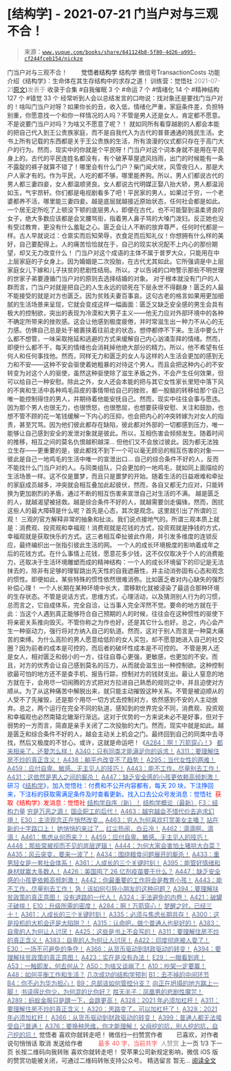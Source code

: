 # [结构学] - 2021-07-21 门当户对与三观不合！

> 来源：[`www.yuque.com/books/share/641124b8-5f80-4d26-a995-cf244fceb154/nickze`](https://www.yuque.com/books/share/641124b8-5f80-4d26-a995-cf244fceb154/nickze)

<ne-p id="520f42f3293818f927861ebbd5b15da4_p_0" data-lake-id="520f42f3293818f927861ebbd5b15da4_p_0"><ne-text id="u9dd20c70" style="color: rgb(51, 51, 51);">门当户对与三观不合！</ne-text></ne-p> <ne-p id="fb59c8428facd4c20c9348ad057e5f97" data-lake-id="fb59c8428facd4c20c9348ad057e5f97"><ne-text id="u670b4267" ne-fontsize="12" style="color: rgb(255, 255, 255);">原创</ne-text><ne-text id="u8809a623" ne-fontsize="14">觉悟者</ne-text><ne-text id="u1bb0f521" ne-fontsize="14">结构学</ne-text></ne-p> <ne-p id="6d8ce65ee7642736489ed27924cc6896" data-lake-id="6d8ce65ee7642736489ed27924cc6896"><ne-text id="u5398c43f" ne-fontsize="14" ne-bold="true" style="color: rgb(51, 51, 51);">结构学</ne-text></ne-p> <ne-p id="8c3ce106a1da4e915083e1af8c24da6e" data-lake-id="8c3ce106a1da4e915083e1af8c24da6e"><ne-text id="u39ed341b" ne-fontsize="14" style="color: rgb(51, 51, 51);">微信号</ne-text><ne-text id="u5d284219" ne-fontsize="14" style="color: rgb(51, 51, 51);">TransactionCosts</ne-text></ne-p> <ne-p id="9d6c16078a7e30b11ca62b82ce2edff1" data-lake-id="9d6c16078a7e30b11ca62b82ce2edff1"><ne-text id="ufa31ac44" ne-fontsize="14" style="color: rgb(51, 51, 51);">功能介绍</ne-text><ne-text id="u22159e05" ne-fontsize="14" style="color: rgb(51, 51, 51);">《结构学》：生命体在其生存结构中的求存之道！ 训练营：觉悟社</ne-text></ne-p> <ne-p id="f91029494115eb28f362c863329a6874" data-lake-id="f91029494115eb28f362c863329a6874"><ne-text id="u62a3d3e1" style="color: rgb(140, 140, 140);">2021-07-21</ne-text>[<ne-text id="u801b9aac" ne-fontsize="14">原文</ne-text>](https://mp.weixin.qq.com/s?__biz=MzIzMDYwOTM0Mg==&mid=2247486010&idx=1&sn=95676f105826ac6d84515a53b8cc983b&chksm=e8b192ebdfc61bfda383953ad1882f45d9e7a6b5515936178fe3348bf35cb9bfd162ad56fe30#rd))<ne-text id="u3b0ac801" ne-fontsize="14" style="color: rgb(140, 140, 140);">发表于</ne-text></ne-p> <ne-p id="7264729d4577b600a4dc1eae643a4eb9" data-lake-id="7264729d4577b600a4dc1eae643a4eb9"><ne-text id="u59bb6ead" style="color: rgb(51, 51, 51);">收录于合集</ne-text></ne-p> <ne-p id="46d194895631329f29ab1e3976383234" data-lake-id="46d194895631329f29ab1e3976383234"><ne-text id="ua3818fe2" style="color: rgb(51, 51, 51);">#自我催眠 3 个</ne-text></ne-p> <ne-p id="4d45c9195c15c6e442e5eaef39df438c" data-lake-id="4d45c9195c15c6e442e5eaef39df438c"><ne-text id="ue188a692" style="color: rgb(51, 51, 51);">#命运 7 个</ne-text></ne-p> <ne-p id="9ac5a6f8f19e885101642c43743738ad" data-lake-id="9ac5a6f8f19e885101642c43743738ad"><ne-text id="ub997067e" style="color: rgb(51, 51, 51);">#情绪化 14 个</ne-text></ne-p> <ne-p id="3d5abe60655b2c65d8d8dcb1dd2d6028" data-lake-id="3d5abe60655b2c65d8d8dcb1dd2d6028"><ne-text id="ua5399c4a" style="color: rgb(51, 51, 51);">#精神结构 127 个</ne-text></ne-p> <ne-p id="aef565061f024bff8ffa19af76616dfb" data-lake-id="aef565061f024bff8ffa19af76616dfb"><ne-text id="ue10fb72e" style="color: rgb(51, 51, 51);">#错觉 33 个</ne-text></ne-p> <ne-p id="3283b24d47f28c26d9b421418a34609e" data-lake-id="3283b24d47f28c26d9b421418a34609e"><ne-text id="uc76015a9" style="color: rgb(51, 51, 51);">经常听到人会以总结发言的口吻说：找对象还是要找门当户对的！啥叫门当户对呀？如果你长的丑，收入低，情绪化严重，家庭条件差，负担特别重，你愿意找一个和你一样情况的人吗？不管是男人还是女人，肯定都不愿意。不是说要门当户对吗？为啥又不愿意了呢？！</ne-text></ne-p> <ne-p id="14a981fdacff021beb36772608067f52" data-lake-id="14a981fdacff021beb36772608067f52"><ne-text id="u11aa64dd" style="color: rgb(51, 51, 51);">就如同所有看穿越剧的人都会本能的把自己代入到王公贵族家庭，而不是自我代入为古代的普普通通的贱民生活。史书上所有记载的东西都是关于王公贵族的生活，所有浪漫的仪式都只存在于高门大户的行为。然而，现实中的你就是个平民呀！门当户对这个词本身就不是用在平民身上的。古代的平民连姓名都没有，有个破茅草屋遮风挡雨，出门的时候能有一条不露腚的裤子就算不错了！哪里会有什么门户？柴门闻犬吠，风雪夜归人，那是大户人家才有的。作为平民，人吃的都不够，哪里能养狗。所以，男人们都说古代的男人都三妻四妾，女人都温顺贤良。女人都说古代明媒正娶八抬大轿，男人都温润如玉，气宇昂轩。你们都是电视剧看多了吧！平民家的男人，如果过于穷，一个老婆都养不活，哪里能三妻四妾。越是底层就越接近原始状态，任何社会都是如此。一个居无定所吃了上顿没下顿的底层男人，即便在古代，也不可能娶到温柔贤良的女子，绝大多数应该都是会叉腰骂街，指着男人鼻子骂的大嗓门泼妇。反正她也没有受过教育，更没有什么羞耻之心。匮乏会让人不断的放弃尊严，任何时代都是一样。古人早就说过：仓禀实而后知荣辱，衣食足而后知礼仪！你想拥有什么样的美好，自己要配得上。人的痛苦恰恰就在于，自己的现实状况配不上内心的那份期望，却又无力改变什么！</ne-text></ne-p> <ne-p id="1303f7c3f9d316a7021a65655c1d64cc" data-lake-id="1303f7c3f9d316a7021a65655c1d64cc"><ne-text id="ub72f0f81" style="color: rgb(51, 51, 51);">门当户对这个成语的主体不属于普罗大众，只能用在中上层家庭的子女身上。因为婚姻是二次投胎，在古代尤其如此。它所强调是中上层家庭女儿下嫁和儿子扶贫的悲剧性结局。所以，才以告诫的口吻警示那些不明世理的世家子弟要遵循门当户对的原则去选择结婚的对象。</ne-text></ne-p> <ne-p id="5942fbecedbb5dfaea9d8d4168ce5930" data-lake-id="5942fbecedbb5dfaea9d8d4168ce5930"><ne-text id="u62635cf7" ne-bold="true" style="color: rgb(51, 51, 51);">对于根本就没有门户的人群而言，门当户对就是把自己的人生永远的锁死在下层永世不得翻身！匮乏的人最不能接受的就是对方也匮乏。</ne-text><ne-text id="u5361ba1a" style="color: rgb(51, 51, 51);">因为贫贱夫妻百事哀。这句古老的格言如果用更加细腻的生活场景来呈现，它就会变成这样一幅画面：匮乏又缺乏安全感的男生会具有极大的控制欲，突出的表现为冷漠和大男子主义——他无力应对外部环境中的各种不确定所带来的挫败感。这会让他感到极度疲倦，并时常滋生出一种力不从心的无力感。仿佛自己总是处于被裹挟着往前走的状态，想停都停不下来。生活中要么什么都不想管，一味采取拖延和逃避的方式来缓解自己内心汹涌澎拜的情绪。然而，即便什么都不干，每天的情绪也会消耗掉他绝大部分的精力。所以，他不希望有任何人和任何事找他。然而，同样无力和匮乏的女人与这样的人生活会更加的感到无力和不安——这种不安会驱使着她粗暴的对待这个男人。而且会把这种内心的不安转变为对这个人的驱使，虽然这种驱使除了滋生矛盾之外，不会产生任何效果，但可以给自己一种安慰。除此之外，女人还会本能的把与其它女性家长里短中落下风的不爽和生活中各种鸡毛蒜皮的事情带给自己的挫败，都一股脑的转移给那个自己唯一能控制得住的男人，并期待着他能安抚自己。然而，现实中往往会事与愿违。因为那个男人也很无力，也很愤怒，也很憋屈，也想要获得安慰、关注和鼓励，也想不管不顾的花一笔钱缓解一下内心的压抑，也会把内心的冲突转嫁为对女人的指责，甚至咒骂。因为他们彼此都存在缺陷，彼此都对外部的一切都感到压力，唯一能够让自己感到安全的发泄对象就是彼此。所以，互相伤害会频频发生。随着时间的推移，相互之间的莫名仇恨越积越深… 但他们又不会放过彼此。因为都无法独立生存——更重要的是，彼此都找不到下一个可以毫无顾忌的相互伤害的对象——彼此是自己一地鸡毛的生活中唯一的宣泄出口…</ne-text></ne-p> <ne-p id="1caf5861f0f41dd88c2716be090820e4" data-lake-id="1caf5861f0f41dd88c2716be090820e4"><ne-text id="u50bd2c64" style="color: rgb(51, 51, 51);">自己的综合条件不好的人，反而不能找什么门当户对的人。与同类组队，只会更加的一地鸡毛，就如同上面描绘的生活场景一样。这不仅是噩梦，而且只是噩梦的开始。随着生活的日益艰难和牵扯的家庭成员越多，冲突就会相互叠加此起彼伏，然而，各自又都无力应对，只能转换为更加剧烈的矛盾，通过不断的相互伤害来宣泄自己对生活的不满。</ne-text></ne-p> <ne-p id="f66923ce91a16dbc13df580b14dc6f39" data-lake-id="f66923ce91a16dbc13df580b14dc6f39"><ne-text id="u6c91850f" style="color: rgb(51, 51, 51);">越是匮乏的人，就越渴望被拯救。越是综合条件不好的人，就越需要剑走偏锋。然而，困扰这些人的最大障碍是什么呢？首先是心态，其次是观念。这里就引出了所谓的三观！</ne-text></ne-p> <ne-p id="51d49319bd3083e85eaa0ffa10ec626d" data-lake-id="51d49319bd3083e85eaa0ffa10ec626d"><ne-text id="u1bd3d089" style="color: rgb(51, 51, 51);">三观的官方解释非常的抽象和扯淡。我们说点接地气的。所谓三观本质上就是：</ne-text><ne-text id="uc437be30" ne-bold="true" style="color: rgb(51, 51, 51);">消费观、投资观和幸福观！消费观就是花钱的方式，投资观就是挣钱的方式，幸福观就是获取快乐的方式。</ne-text><ne-text id="u3a8519eb" style="color: rgb(51, 51, 51);">这三者相互牵扯彼此作用，并引发多维度的连锁反应，最终编织出一张指引彼此生活的网。</ne-text></ne-p> <ne-p id="8b68d6aa9b6d76ce9dd22e5610fb7af8" data-lake-id="8b68d6aa9b6d76ce9dd22e5610fb7af8"><ne-text id="u5c5c2d27" style="color: rgb(51, 51, 51);">一个人的成长环境极度的影响着成年之后的花钱方式。在什么事情上花钱，愿意花多少钱，这不仅仅取决于个人的消费能力，还取决于生活环境雕塑而成的精神结构：一个人的成长环境留下的印记是无法抹去的，除非有足够的理智跳出先天性的自我遮蔽性，并主动消弥固有心态和观念的惯性。即便如此，某些特殊的惯性依然很难消弥。比如匮乏者对内心缺失的强烈补偿心理！</ne-text></ne-p> <ne-p id="050e99c7e060149dcabe15cb8a038384" data-lake-id="050e99c7e060149dcabe15cb8a038384"><ne-text id="u903fcb54" style="color: rgb(51, 51, 51);">一个人长期在某种环境中长大，潜移默化就被浸染了最适合那种环境的生存状态。不管是说话方式，思维方式，心理活动，以及猜测别人行为的习惯，总而言之，它自成体系，完全自洽，让当事人完全浑然不觉。要命的地方就在于此：当这个人遇到真正能够符合自己预期的人的时候，往往会在这种惯性的驱使下将亲密关系推向毁灭。不管你称之为作也好，还是其它什么也好。总之，内心会产生一种驱动力，强行将对方纳入自己的轨道。然而，这对于别人而言是一种莫大痛苦的束缚。为什么高阶的男人愿意给低阶的女人买包，却不愿意她进入自己的社交圈？因为前者的成本是可控的，而后者的破坏性成本是不可控的。</ne-text></ne-p> <ne-p id="c779e44253ef15992699b7b0fce9abc8" data-lake-id="c779e44253ef15992699b7b0fce9abc8"><ne-text id="u9e340b84" style="color: rgb(51, 51, 51);">不管是男人还是女人，相对匮乏和弱小的一方，往往自尊心更强，更敏感，也更加的不安。而且，对方的优秀会让自己感到莫名的压力，从而就会滋生出一种控制欲。这种控制欲最可怕的地方还不是查手机、报告行踪，控制对方的钱财支出。最让人窒息的地方就在于，会用尽一切闹腾的方式把对方拉进自己熟悉的规则之中，并且迫使对方顺从。为了从这种痛苦中解脱出来，就只能主动摧毁这种关系。不管是被迫顺从的人受不了先摧毁，还是那个用尽一切方式去控制对方，依然感到不安的人主动放弃。总之，两个运行在完全不同的轨道，感知到的世界完全不同，消费观、投资观和幸福观也必然南辕北辙渐行渐远。这对于优势的一方来说未必不是好事，但对于弱势的一方而言，简直是亲手关闭了二次投胎的大门。然而，现实中就是如此。越是匮乏和综合条件不好的人，越会主动关上机会之门。最终回到自己的同类中去寻找，然后又极度的不甘心。或许，这就是命运吧！《</ne-text>[<ne-text id="u674174d2" style="color: rgb(87, 107, 149);">A284：啊！万箭穿心！</ne-text>](http://mp.weixin.qq.com/s?__biz=MzIzMDYwOTM0Mg==&mid=2247484966&idx=1&sn=a814f2c1b14425d45f9921f7c08bcec5&chksm=e8b19ef7dfc617e131146f6675328e5088faaae0daa64da92af48b28c8cf19aedceb7a43e40b&scene=21#wechat_redirect)<ne-text id="u446d284b" style="color: rgb(51, 51, 51);">》</ne-text></ne-p> <ne-p id="ca8607be684ce6093820d13c7d0c55c5" data-lake-id="ca8607be684ce6093820d13c7d0c55c5">[<ne-text id="u965e266c" ne-bold="true" style="color: rgb(87, 107, 149);">都来相亲了，还要怎么样！</ne-text>](http://mp.weixin.qq.com/s?__biz=MzIzMDYwOTM0Mg==&mid=2247486005&idx=1&sn=8da91d1d6810c617d358729461bc922f&chksm=e8b192e4dfc61bf25e7057953549ce150f52c3018ca9ffbf910e01a223696b7dfecd2a5218cd&scene=21#wechat_redirect)</ne-p> <ne-p id="9d4610530a2140e0a9dd8ee4d39d4944" data-lake-id="9d4610530a2140e0a9dd8ee4d39d4944">[<ne-text id="u85dcdda1" style="color: rgb(87, 107, 149);">A340：只有同类才能满足你的诉求！</ne-text>](http://mp.weixin.qq.com/s?__biz=MzIzMDYwOTM0Mg==&mid=2247485171&idx=1&sn=340c944cffbf00d8aa8dfe2e0a2d78e2&chksm=e8b19e22dfc61734def9c4a0bdfedddcd1836cdc2cf695018a942730a9ca804fe4ebe5a77bec&scene=21#wechat_redirect)</ne-p> <ne-p id="a7b66ee426a8c046b9a7eb026fe4e88f" data-lake-id="a7b66ee426a8c046b9a7eb026fe4e88f">[<ne-text id="u02237693" ne-bold="true" style="color: rgb(87, 107, 149);">A311：要理解住房不炒的真正含义！</ne-text>](http://mp.weixin.qq.com/s?__biz=MzIzMDYwOTM0Mg==&mid=2247484959&idx=1&sn=090583ec50bfd9febec1de463c2672f6&chksm=e8b19ecedfc617d8629080f6745c8de013cfe875de26eef6767b2d5c10782650223ed15f807b&scene=21#wechat_redirect)</ne-p> <ne-p id="b15f6e381e4b1c74315c438e0b45406a" data-lake-id="b15f6e381e4b1c74315c438e0b45406a">[<ne-text id="ubeccbc85" ne-bold="true" style="color: rgb(87, 107, 149);">A438：躺平也改变不了趋势！</ne-text>](http://mp.weixin.qq.com/s?__biz=MzIzMDYwOTM0Mg==&mid=2247485741&idx=1&sn=4bf64e053a2548715f7fb81cf973ee72&chksm=e8b191fcdfc618ea8427f2c46f7ec4bf26efa65780bcdee6666dc8ed6125843d4c3c0b8d2bf1&scene=21#wechat_redirect)</ne-p> <ne-p id="c7a13ca8490be40e797fa34715d83850" data-lake-id="c7a13ca8490be40e797fa34715d83850">[<ne-text id="u33447229" style="color: rgb(87, 107, 149);">A295：当代女性的两难！</ne-text>](http://mp.weixin.qq.com/s?__biz=MzIzMDYwOTM0Mg==&mid=2247484854&idx=1&sn=6851afe306f7b89d23728018ea32b7f2&chksm=e8b19d67dfc61471955b15021ac11c5fff9f1607977e9df1bd2bbfabc2deb3dea5c98e369c55&scene=21#wechat_redirect)</ne-p> <ne-p id="5486970dd74c2e4b728587deb7bcb1f6" data-lake-id="5486970dd74c2e4b728587deb7bcb1f6">[<ne-text id="u1de472bc" style="color: rgb(87, 107, 149);">A459：应付自卑、敏感、无主见人的技巧！</ne-text>](http://mp.weixin.qq.com/s?__biz=MzIzMDYwOTM0Mg==&mid=2247485964&idx=1&sn=26abacda930c0736198fcda6a29a4124&chksm=e8b192dddfc61bcb5067afda3e3d8c0b18c348dfd479d26e44565e5ae9850495e82ca755e0dc&scene=21#wechat_redirect)</ne-p> <ne-p id="1f009b48c8f3daca55092a932a8c9411" data-lake-id="1f009b48c8f3daca55092a932a8c9411">[<ne-text id="ua89dda32" ne-bold="true" style="color: rgb(87, 107, 149);">A443：能不工作，尽量别去工作！</ne-text>](http://mp.weixin.qq.com/s?__biz=MzIzMDYwOTM0Mg==&mid=2247485773&idx=1&sn=53ef33f06482c86688f789e66dc60694&chksm=e8b1919cdfc6188ae7e40e10857a7661c927157293a294000b30c49c7699d210248718ea9315&scene=21#wechat_redirect)</ne-p> <ne-p id="b893f2f7553f45704bc98f0916a37d77" data-lake-id="b893f2f7553f45704bc98f0916a37d77">[<ne-text id="u474ad783" ne-bold="true" style="color: rgb(87, 107, 149);">A431：这依然是男人之间的厮杀！</ne-text>](http://mp.weixin.qq.com/s?__biz=MzIzMDYwOTM0Mg==&mid=2247485701&idx=1&sn=571c99a3870dffc7743e8eef31f21412&chksm=e8b191d4dfc618c29429d8a6ed6d0b9e7a8f0b9224aa332f9c996f4869c95ef44aabf3896670&scene=21#wechat_redirect)</ne-p> <ne-p id="85f61fcae57a5c046fd16e147803e3b2" data-lake-id="85f61fcae57a5c046fd16e147803e3b2">[<ne-text id="ue0165f3a" ne-bold="true" style="color: rgb(87, 107, 149);">A447：缺乏安全感的小孩更依赖高频刺激！</ne-text>](http://mp.weixin.qq.com/s?__biz=MzIzMDYwOTM0Mg==&mid=2247485819&idx=1&sn=ed66aa0f6c9babbd3b2125904895a72e&chksm=e8b191aadfc618bc28e075861fdf70f66757736a2843e91f60aea5cdb6d641ec579a38bac82d&scene=21#wechat_redirect)</ne-p> <ne-p id="46082182decd61e897e1cf36ee3b597d" data-lake-id="46082182decd61e897e1cf36ee3b597d"><ne-text id="u94263a76" ne-bold="true" style="color: rgb(0, 82, 255);">研习《</ne-text>[<ne-text id="u0fee5ecb" ne-bold="true" style="color: rgb(87, 107, 149);">结构学</ne-text>](https://mp.weixin.qq.com/mp/appmsgalbum?action=getalbum&album_id=1318317199878225920&__biz=MzAxNDk1NjI2Mw==#wechat_redirect)<ne-text id="u71dd7cf6" ne-bold="true" style="color: rgb(0, 82, 255);">》，加入觉悟社：付费和不公开内容都有，每天 20 块，下注挣回来，下注标的获取需满足条件及时查看更新。</ne-text><ne-text id="u5658abfe" style="color: rgb(0, 82, 255);">找入口去公众号发消息：觉悟社 </ne-text></ne-p> <ne-p id="4f5322243d95e4816d237345f824b368" data-lake-id="4f5322243d95e4816d237345f824b368"><ne-text id="u51098b94" style="color: rgb(255, 0, 0);">获取《结构学》发消息</ne-text><ne-text id="u1e4f8a8e" ne-bold="true" style="color: rgb(255, 0, 0);">：觉悟社</ne-text></ne-p>  <ne-p id="0da1f3c58cec7fab1f78d26e0d4bb35e" data-lake-id="0da1f3c58cec7fab1f78d26e0d4bb35e"><ne-card data-card-name="image" data-card-type="inline" id="kva7i" data-event-boundary="card" style="color: rgb(51, 51, 51);"><ne-p id="781d83567bc4f6e7a2a02a7fa09ac5ce" data-lake-id="781d83567bc4f6e7a2a02a7fa09ac5ce">[<ne-text id="ue281a5ed" ne-bold="true" style="color: rgb(87, 107, 149);">结构学自序（新）！</ne-text>](http://mp.weixin.qq.com/s?__biz=MzIzMDYwOTM0Mg==&mid=2247485283&idx=1&sn=aa2b8554b8e5040f8f959636feaa06a3&chksm=e8b19fb2dfc616a430aa381b8da0815311244e694a69809cd92d0602ac34cfe5f1f419b3745e&scene=21#wechat_redirect)</ne-p> <ne-p id="6e5d9cefdab58aa539f8227f5c1fd9f5" data-lake-id="6e5d9cefdab58aa539f8227f5c1fd9f5">[<ne-text id="uf49b6fbb" ne-bold="true" style="color: rgb(87, 107, 149);">结构学概论（最新）</ne-text>](http://mp.weixin.qq.com/s?__biz=MzAxNDk1NjI2Mw==&mid=2247485167&idx=1&sn=d5e962eff4a8e9770c83bc87d19d07f3&chksm=9b8a2567acfdac7154f7a62996dca874e5d186b44f3d120dcb633760318788c42d304e325313&scene=21#wechat_redirect)</ne-p> <ne-p id="dd5d33285a2dc6f91ecec410529e7e13" data-lake-id="dd5d33285a2dc6f91ecec410529e7e13">[<ne-text id="u192262c8" ne-bold="true" style="color: rgb(87, 107, 149);">F3：结构力量</ne-text>](http://mp.weixin.qq.com/s?__biz=MzAxNDk1NjI2Mw==&mid=2247484256&idx=1&sn=f10d9c530bfd6ea08b25d4bec657c13a&chksm=9b8a20e8acfda9fee057f2df26790f905c898132cac91d833d14e636edb00c20514d63189a88&scene=21#wechat_redirect)</ne-p> <ne-p id="bdcc723a634c1c0774b034931705ad27" data-lake-id="bdcc723a634c1c0774b034931705ad27">[<ne-text id="u059aa7c8" style="color: rgb(87, 107, 149);">穷是万恶之源！</ne-text>](http://mp.weixin.qq.com/s?__biz=MzAxNDk1NjI2Mw==&mid=2247483823&idx=1&sn=e54ebe9891b302dc0bf1815c76ccf8b7&chksm=9b8a2227acfdab31a05e273addd9159d4b8263d58d3c58bf214841c8189157519719c3427306&scene=21#wechat_redirect)</ne-p> <ne-p id="ca967baede16b4614f8974bb4f623b1d" data-lake-id="ca967baede16b4614f8974bb4f623b1d">[<ne-text id="ub876ada7" ne-bold="true" style="color: rgb(87, 107, 149);">国企职工的后代！</ne-text>](http://mp.weixin.qq.com/s?__biz=MzIzMDYwOTM0Mg==&mid=2247485992&idx=1&sn=feee2c96a03d19b3d09ef26a4c773d67&chksm=e8b192f9dfc61befac7603d46f65577b559005a32b0f34f6cdd7581c9cac760f8f93cdd78da1&scene=21#wechat_redirect)</ne-p> <ne-p id="0e2165e7a54bdc1b42674ba7dfa431e2" data-lake-id="0e2165e7a54bdc1b42674ba7dfa431e2">[<ne-text id="u7f6ab415" style="color: rgb(87, 107, 149);">A463：越穷越会不惜代价去追求幻境！</ne-text>](http://mp.weixin.qq.com/s?__biz=MzIzMDYwOTM0Mg==&mid=2247486001&idx=1&sn=63523764887ace115466f7666f60e462&chksm=e8b192e0dfc61bf696c3fdc601d7786fcfe56c7249166983a33aa58e476a873b5ce32f3af194&scene=21#wechat_redirect)</ne-p> <ne-p id="ce960920e7a5e29f6575c246e0664a07" data-lake-id="ce960920e7a5e29f6575c246e0664a07">[<ne-text id="ue7c70f80" style="color: rgb(87, 107, 149);">E30：主流观念正在悄然改变…</ne-text>](http://mp.weixin.qq.com/s?__biz=MzIzMDYwOTM0Mg==&mid=2247485996&idx=1&sn=bc08de2e32997e06735acf1f5bd6e0c1&chksm=e8b192fddfc61bebf07e91d4dbfe75af09ff29399c2950f180d768f45e41525013319f719561&scene=21#wechat_redirect)</ne-p> <ne-p id="48a1495c1326631ea44384c341ed7816" data-lake-id="48a1495c1326631ea44384c341ed7816">[<ne-text id="ua84fbe44" ne-bold="true" style="color: rgb(87, 107, 149);">A463：穷人为何喜欢打赏美女主播？</ne-text>](http://mp.weixin.qq.com/s?__biz=MzAxNDk1NjI2Mw==&mid=2247486946&idx=1&sn=02b97e3edf41d8c369d0dcd8159b34a7&chksm=9b8a2e6aacfda77c923267d9e850b21a4aa0060b4e386c39c31396d4368568819f5d8fe1b293&scene=21#wechat_redirect)</ne-p> <ne-p id="2039b1de87fb5fd6ca16b42ff1d9b209" data-lake-id="2039b1de87fb5fd6ca16b42ff1d9b209">[<ne-text id="u841c87df" style="color: rgb(87, 107, 149);">站在新的十字路口上！</ne-text>](http://mp.weixin.qq.com/s?__biz=MzAxNDk1NjI2Mw==&mid=2247486940&idx=1&sn=dfd43e92b13c53e7e325e91616079fde&chksm=9b8a2e54acfda742666aee986e6d03e238c7313cc4e51b34d7dc535a939a0c92e89a3a0fb6a0&scene=21#wechat_redirect)</ne-p> <ne-p id="28a882ff963c7b26481d17b4415469f2" data-lake-id="28a882ff963c7b26481d17b4415469f2">[<ne-text id="u99ca0419" style="color: rgb(87, 107, 149);">她悄悄的来过了…</ne-text>](http://mp.weixin.qq.com/s?__biz=MzAxNDk1NjI2Mw==&mid=2247486930&idx=1&sn=b77ae646083ab5e3eb326ae3d7e21d45&chksm=9b8a2e5aacfda74c2ff1967af83816bf72089493de4db12379f3ce640a96e9260ceea91d094c&scene=21#wechat_redirect)</ne-p> <ne-p id="2193626c8ee1e9c98f38e0bf6658b3e4" data-lake-id="2193626c8ee1e9c98f38e0bf6658b3e4">[<ne-text id="uac1a641b" style="color: rgb(87, 107, 149);">红尘热闹，白云冷！</ne-text>](http://mp.weixin.qq.com/s?__biz=MzAxNDk1NjI2Mw==&mid=2247486913&idx=1&sn=6b387c24eb6d5e30ed150e13eded77a1&chksm=9b8a2e49acfda75fdfcfe0a7770792cdd85568a9ecb1bd9b67508b29df853aaba08bf27356d5&scene=21#wechat_redirect)</ne-p> <ne-p id="66d9e25e42ab8366e99723b6d3a22a7a" data-lake-id="66d9e25e42ab8366e99723b6d3a22a7a">[<ne-text id="u52dbd5fd" style="color: rgb(87, 107, 149);">A462：滴滴啊，滴滴！</ne-text>](http://mp.weixin.qq.com/s?__biz=MzIzMDYwOTM0Mg==&mid=2247485987&idx=1&sn=b148f4fdd1b8e4c5a6adb9d8ee37eb07&chksm=e8b192f2dfc61be45f8f6378c8a11a241ae609bc3afbc389d32df451c5f0e562ba590bcee88f&scene=21#wechat_redirect)</ne-p> <ne-p id="233ff60bcc30d70de4acee50a9bb75e8" data-lake-id="233ff60bcc30d70de4acee50a9bb75e8">[<ne-text id="u43508eee" style="color: rgb(87, 107, 149);">A461：焦虑从何而来？！</ne-text>](http://mp.weixin.qq.com/s?__biz=MzIzMDYwOTM0Mg==&mid=2247485980&idx=1&sn=b174d6ade1b4824f9df8e4736653c48c&chksm=e8b192cddfc61bdb305a7f4f33e911b18253473acd2da806ddb5380340c35ce37c60f11d8793&scene=21#wechat_redirect)</ne-p> <ne-p id="36b7c7e4435b5a7b041b25645b4215ba" data-lake-id="36b7c7e4435b5a7b041b25645b4215ba">[<ne-text id="u77b86fae" ne-bold="true" style="color: rgb(87, 107, 149);">A459：应付自卑、敏感、无主见人的技巧！</ne-text>](http://mp.weixin.qq.com/s?__biz=MzIzMDYwOTM0Mg==&mid=2247485964&idx=1&sn=26abacda930c0736198fcda6a29a4124&chksm=e8b192dddfc61bcb5067afda3e3d8c0b18c348dfd479d26e44565e5ae9850495e82ca755e0dc&scene=21#wechat_redirect)</ne-p> <ne-p id="9cae201924f6e299ac13fff2670146d4" data-lake-id="9cae201924f6e299ac13fff2670146d4">[<ne-text id="ubbbacd5f" ne-bold="true" style="color: rgb(87, 107, 149);">A448：那些常被视而不见的底层逻辑！</ne-text>](http://mp.weixin.qq.com/s?__biz=MzIzMDYwOTM0Mg==&mid=2247485830&idx=1&sn=42c85288382aacb54ef38302b619e934&chksm=e8b19157dfc61841033aa2c778fc461dd05cf91d24f4ecdc3c8e812d94251607fdb69912c08f&scene=21#wechat_redirect)</ne-p> <ne-p id="58adc77f49db16d03792fb4b969d2074" data-lake-id="58adc77f49db16d03792fb4b969d2074">[<ne-text id="ub85d460c" ne-bold="true" style="color: rgb(87, 107, 149);">A444：为何大家会害怕土猪拱大白菜？</ne-text>](http://mp.weixin.qq.com/s?__biz=MzIzMDYwOTM0Mg==&mid=2247485806&idx=1&sn=d1f7b749b1abe92999db36c5e691e40a&chksm=e8b191bfdfc618a9f3080b2efea187d6757120f005b9310e5ec1af65d028bc67b6f5f864b0c9&scene=21#wechat_redirect)</ne-p> <ne-p id="87dbe53e9a14b815f7c8df14c7600c03" data-lake-id="87dbe53e9a14b815f7c8df14c7600c03">[<ne-text id="ud49022ef" ne-bold="true" style="color: rgb(87, 107, 149);">A435：风云突变，要来一波了！</ne-text>](http://mp.weixin.qq.com/s?__biz=MzIzMDYwOTM0Mg==&mid=2247485815&idx=1&sn=e07d2b3e71c1d28218a172aaf9bbb121&chksm=e8b191a6dfc618b067a2992841d1416d9f056d300915305e2646e8ac44a24d35ffeb359d7e78&scene=21#wechat_redirect)</ne-p> <ne-p id="d6f4947687d4d0cecade2fafa061c4d9" data-lake-id="d6f4947687d4d0cecade2fafa061c4d9">[<ne-text id="u8a8d1582" ne-bold="true" style="color: rgb(87, 107, 149);">A434：围绕粮食问题展开的厮杀！</ne-text>](http://mp.weixin.qq.com/s?__biz=MzIzMDYwOTM0Mg==&mid=2247485712&idx=1&sn=06a8ac8fb67aa21cfb543ef6eb52ceea&chksm=e8b191c1dfc618d70af6844f0bcf0210320f54551a2b7610312f0923c87276b246b6bde65be3&scene=21#wechat_redirect)</ne-p> <ne-p id="9adeb430cb985b279f3882e1ba815dab" data-lake-id="9adeb430cb985b279f3882e1ba815dab">[<ne-text id="u7b8145fe" ne-bold="true" style="color: rgb(87, 107, 149);">A433：重男轻女是一套社会体系！</ne-text>](http://mp.weixin.qq.com/s?__biz=MzIzMDYwOTM0Mg==&mid=2247485706&idx=1&sn=c9d825a947ec93698b4857b27ce9c56a&chksm=e8b191dbdfc618cd8606dd7c7508ff19fa38a07b64e1a22b718ef192da8454e041494f851fc8&scene=21#wechat_redirect)</ne-p> <ne-p id="d1005bb624ac1d23eb80394349de428a" data-lake-id="d1005bb624ac1d23eb80394349de428a">[<ne-text id="u88619816" ne-bold="true" style="color: rgb(87, 107, 149);">A361：人成长的三个关键时刻！</ne-text>](http://mp.weixin.qq.com/s?__biz=MzAxNDk1NjI2Mw==&mid=2247486472&idx=1&sn=8b46d73659ff81e3d7bd544e1718a94f&chksm=9b8a2f80acfda69601b059cb0180f8841eda098200c32c84ad6430bb8fbe33a9021fa7890344&scene=21#wechat_redirect)</ne-p> <ne-p id="42b3cd320a9716bd090ab0471366b7f3" data-lake-id="42b3cd320a9716bd090ab0471366b7f3">[<ne-text id="uad434740" ne-bold="true" style="color: rgb(87, 107, 149);">A395：能管好情绪和身材就赢大多数人！</ne-text>](http://mp.weixin.qq.com/s?__biz=MzIzMDYwOTM0Mg==&mid=2247485513&idx=1&sn=1d5d250c1e4db7d1b6d3072e559b4426&chksm=e8b19098dfc6198e415af60c0ba7dfa61e698a502a658c26205b2289bbd2e33502a77154c9a8&scene=21#wechat_redirect)</ne-p> <ne-p id="3f8e0d52672f62d51c519fa39efcc576" data-lake-id="3f8e0d52672f62d51c519fa39efcc576">[<ne-text id="ud52d6cdb" ne-bold="true" style="color: rgb(87, 107, 149);">A426：美国囤了 26 亿剂疫苗要干什么？</ne-text>](http://mp.weixin.qq.com/s?__biz=MzIzMDYwOTM0Mg==&mid=2247485684&idx=1&sn=f7a41b063f0d74b99a07b1de11d44d7f&chksm=e8b19025dfc61933743640aecc59d5d8d3fc13a9be8661b521f17257c7da5744df615db58c4d&scene=21#wechat_redirect)</ne-p> <ne-p id="383262e725d3656de8f2c6d1cb338397" data-lake-id="383262e725d3656de8f2c6d1cb338397">[<ne-text id="u219792ae" ne-bold="true" style="color: rgb(87, 107, 149);">A447：缺乏安全感的小孩更依赖高频刺激！</ne-text>](http://mp.weixin.qq.com/s?__biz=MzIzMDYwOTM0Mg==&mid=2247485819&idx=1&sn=ed66aa0f6c9babbd3b2125904895a72e&chksm=e8b191aadfc618bc28e075861fdf70f66757736a2843e91f60aea5cdb6d641ec579a38bac82d&scene=21#wechat_redirect)</ne-p> <ne-p id="62b6896bc0f7076eeebba319c2e78214" data-lake-id="62b6896bc0f7076eeebba319c2e78214">[<ne-text id="u159ef2cb" ne-bold="true" style="color: rgb(87, 107, 149);">A442：你最重要的工作将会是教育小孩！</ne-text>](http://mp.weixin.qq.com/s?__biz=MzIzMDYwOTM0Mg==&mid=2247485779&idx=1&sn=f153b62e5332b3f7782e66397b484a64&chksm=e8b19182dfc61894b905635022963da04b534bd84752f0ae4864b60e4655fc22db99841ce47c&scene=21#wechat_redirect)</ne-p> <ne-p id="b7870db782da5b47b6dc285da701326e" data-lake-id="b7870db782da5b47b6dc285da701326e">[<ne-text id="u275de5ae" ne-bold="true" style="color: rgb(87, 107, 149);">A443：能不工作，尽量别去工作！</ne-text>](http://mp.weixin.qq.com/s?__biz=MzIzMDYwOTM0Mg==&mid=2247485773&idx=1&sn=53ef33f06482c86688f789e66dc60694&chksm=e8b1919cdfc6188ae7e40e10857a7661c927157293a294000b30c49c7699d210248718ea9315&scene=21#wechat_redirect)</ne-p> <ne-p id="337505007b981abf58a5420f30a241c4" data-lake-id="337505007b981abf58a5420f30a241c4">[<ne-text id="ub0f1b57b" ne-bold="true" style="color: rgb(87, 107, 149);">急！该如何引导小朋友的这种问题？</ne-text>](http://mp.weixin.qq.com/s?__biz=MzIzMDYwOTM0Mg==&mid=2247485765&idx=1&sn=484dfcac75988fc41c1cc24c61986672&chksm=e8b19194dfc618829ee497890ec7e6e9eaaf0ab09472d2a8fae77940f45a093787e05feb2e12&scene=21#wechat_redirect)</ne-p> <ne-p id="f4373aabc011b398314fe0354577e732" data-lake-id="f4373aabc011b398314fe0354577e732">[<ne-text id="u376b2a37" ne-bold="true" style="color: rgb(87, 107, 149);">A394：要理解扶贫政策的真正意图！</ne-text>](http://mp.weixin.qq.com/s?__biz=MzIzMDYwOTM0Mg==&mid=2247485502&idx=1&sn=fffb9911cefa626e6fbcb9c416c1eb98&chksm=e8b190efdfc619f9b0e42f3c3d5d79c17df1619bad2b1bddd6a482242b583ee46d8a79a245e6&scene=21#wechat_redirect)</ne-p> <ne-p id="43232c196808824df5484d9f27b9d52c" data-lake-id="43232c196808824df5484d9f27b9d52c">[<ne-text id="u55608863" style="color: rgb(87, 107, 149);">没有退路的一代人！</ne-text>](http://mp.weixin.qq.com/s?__biz=MzAxNDk1NjI2Mw==&mid=2247486533&idx=1&sn=a0d5cce0656aad467148e0642eb85a00&chksm=9b8a2fcdacfda6db79857186e953a089baf1fb678b2b071cf101c5a26e7fb9768474c94243ca&scene=21#wechat_redirect)</ne-p> <ne-p id="51e479ad02e47fa608f3b2be78d51ccd" data-lake-id="51e479ad02e47fa608f3b2be78d51ccd">[<ne-text id="u260eecac" style="color: rgb(87, 107, 149);">A324：无法避免的内卷！</ne-text>](http://mp.weixin.qq.com/s?__biz=MzAxNDk1NjI2Mw==&mid=2247486351&idx=1&sn=416223e7bbe181ac9d64767f073152d1&chksm=9b8a2807acfda11139d7bb034b96551e34563b5f21310b05ac2aa8808c12fb592aedd4ee3bf5&scene=21#wechat_redirect)</ne-p> <ne-p id="b6cc92b56fb340fe2adb81b1febd2de7" data-lake-id="b6cc92b56fb340fe2adb81b1febd2de7">[<ne-text id="uddc4a0d0" style="color: rgb(87, 107, 149);">A421：破罐子破摔！</ne-text>](http://mp.weixin.qq.com/s?__biz=MzAxNDk1NjI2Mw==&mid=2247486692&idx=1&sn=7a5583694f6076b2da57450d93c47456&chksm=9b8a2f6cacfda67a9cc1cee0cc003beaf5a39db506e3c5e46a37a8055efb4df1b886a0f7f9f2&scene=21#wechat_redirect)</ne-p> <ne-p id="97c4693c9520301e06dbb64f68dbbb3b" data-lake-id="97c4693c9520301e06dbb64f68dbbb3b">[<ne-text id="ua33b8d09" ne-bold="true" style="color: rgb(87, 107, 149);">E10：升级所需的密度！</ne-text>](http://mp.weixin.qq.com/s?__biz=MzAxNDk1NjI2Mw==&mid=2247485337&idx=1&sn=e93780b3d10de5b467e71f326eb12838&chksm=9b8a2411acfdad07d858079223ba3eda77fe88caa8d769030eb67c15f5511fab584f8d1244ca&scene=21#wechat_redirect)</ne-p> <ne-p id="5611c37b5a2f2b3b3dd511c0a2967f68" data-lake-id="5611c37b5a2f2b3b3dd511c0a2967f68">[<ne-text id="u7eed76b3" ne-bold="true" style="color: rgb(87, 107, 149);">A284：啊！万箭穿心！</ne-text>](http://mp.weixin.qq.com/s?__biz=MzAxNDk1NjI2Mw==&mid=2247486135&idx=1&sn=e950149b9b9147e9199cfc6093605950&chksm=9b8a293facfda029419b911d4b4fa91c73bbaf695b206df2cf15124d843f4bf4b80673baa394&scene=21#wechat_redirect)</ne-p> <ne-p id="2666df53356f264dc61db088dbf6fdb3" data-lake-id="2666df53356f264dc61db088dbf6fdb3">[<ne-text id="u7540f0b9" ne-bold="true" style="color: rgb(87, 107, 149);">梦醒之时，已经三十！</ne-text>](http://mp.weixin.qq.com/s?__biz=MzIzMDYwOTM0Mg==&mid=2247484378&idx=1&sn=e3a058584a13d7a5267315113964280d&chksm=e8b19b0bdfc6121df4af4b77d2d826fd0f4132ccfdee48132ce8cf86eb1ba45b898be83d1dc7&scene=21#wechat_redirect)</ne-p> <ne-p id="402362e112be835fc754dd6cedf8f1d2" data-lake-id="402362e112be835fc754dd6cedf8f1d2">[<ne-text id="u77133c8e" ne-bold="true" style="color: rgb(87, 107, 149);">A361：人成长的三个关键时刻！</ne-text>](http://mp.weixin.qq.com/s?__biz=MzAxNDk1NjI2Mw==&mid=2247486472&idx=1&sn=8b46d73659ff81e3d7bd544e1718a94f&chksm=9b8a2f80acfda69601b059cb0180f8841eda098200c32c84ad6430bb8fbe33a9021fa7890344&scene=21#wechat_redirect)</ne-p> <ne-p id="75fff9079e726f227eaaedbb5b0bca21" data-lake-id="75fff9079e726f227eaaedbb5b0bca21">[<ne-text id="u39f2b649" ne-bold="true" style="color: rgb(87, 107, 149);">A335：必须与焦虑长期共存！</ne-text>](http://mp.weixin.qq.com/s?__biz=MzIzMDYwOTM0Mg==&mid=2247485165&idx=1&sn=f3f0957c63fa549b288f00c8b117162e&chksm=e8b19e3cdfc6172a188000afd2b522144a04ba774169824cad2067d93b5365537ff0644f6b9f&scene=21#wechat_redirect)</ne-p> <ne-p id="e1140710e5a71baf57936cab7a920693" data-lake-id="e1140710e5a71baf57936cab7a920693">[<ne-text id="ub9c1c627" ne-bold="true" style="color: rgb(87, 107, 149);">A300：这是投机的大机会还是大陷阱？！</ne-text>](http://mp.weixin.qq.com/s?__biz=MzIzMDYwOTM0Mg==&mid=2247484882&idx=1&sn=b103029f41e3aede94e1a45d035cd9ac&chksm=e8b19d03dfc614153863f37ca3f9204b451e2c02ad5ca8680c120e2458e628e5329c76b2d42c&scene=21#wechat_redirect)</ne-p> <ne-p id="a171b98be2657e439301f1fa69e52584" data-lake-id="a171b98be2657e439301f1fa69e52584">[<ne-text id="ubed27406" style="color: rgb(87, 107, 149);">A315：认命吧，做个普通人也挺好的！</ne-text>](http://mp.weixin.qq.com/s?__biz=MzIzMDYwOTM0Mg==&mid=2247485008&idx=1&sn=bcaf70c42d4676c8f69de9f9ead1e495&chksm=e8b19e81dfc617973ba40200519407186760e32843fc6f379020da6160b0ba89870dadcae5fa&scene=21#wechat_redirect)</ne-p> <ne-p id="6f2310c085008967eae2b144ba632382" data-lake-id="6f2310c085008967eae2b144ba632382">[<ne-text id="u1f945e54" ne-bold="true" style="color: rgb(87, 107, 149);">A383：自卑的人为何让人讨厌！</ne-text>](http://mp.weixin.qq.com/s?__biz=MzIzMDYwOTM0Mg==&mid=2247485464&idx=1&sn=3ebe8a620ca2e53b61b160cda3214735&chksm=e8b190c9dfc619dfcbc895f13edc437575da2071b570e6be8e772b548167103ec5885375d812&scene=21#wechat_redirect)</ne-p> <ne-p id="610703fc036754ef05234ea837f1c6e4" data-lake-id="610703fc036754ef05234ea837f1c6e4">[<ne-text id="u1256e196" ne-bold="true" style="color: rgb(87, 107, 149);">A425：这些是书上不会写的！</ne-text>](http://mp.weixin.qq.com/s?__biz=MzIzMDYwOTM0Mg==&mid=2247485662&idx=1&sn=1a8617a9ebd44891c112f3b3f6762f8a&chksm=e8b1900fdfc6191942a3ec1399a47af7cd44582c369a4e6211b0bd114d934785bf0c20fc09ab&scene=21#wechat_redirect)</ne-p> <ne-p id="f64536c688e8725295e4931f8f5c57a8" data-lake-id="f64536c688e8725295e4931f8f5c57a8">[<ne-text id="u1759929b" ne-bold="true" style="color: rgb(87, 107, 149);">A311：要理解住房不炒的真正含义！</ne-text>](http://mp.weixin.qq.com/s?__biz=MzIzMDYwOTM0Mg==&mid=2247484959&idx=1&sn=090583ec50bfd9febec1de463c2672f6&chksm=e8b19ecedfc617d8629080f6745c8de013cfe875de26eef6767b2d5c10782650223ed15f807b&scene=21#wechat_redirect)</ne-p> <ne-p id="160048ed5226664e36fe829b631ca8ed" data-lake-id="160048ed5226664e36fe829b631ca8ed">[<ne-text id="u19bbdfff" ne-bold="true" style="color: rgb(87, 107, 149);">A383：自卑的人为何让人讨厌！</ne-text>](http://mp.weixin.qq.com/s?__biz=MzIzMDYwOTM0Mg==&mid=2247485464&idx=1&sn=3ebe8a620ca2e53b61b160cda3214735&chksm=e8b190c9dfc619dfcbc895f13edc437575da2071b570e6be8e772b548167103ec5885375d812&scene=21#wechat_redirect)</ne-p> <ne-p id="c02886d4bcbed896afa7d63d0f7340c2" data-lake-id="c02886d4bcbed896afa7d63d0f7340c2">[<ne-text id="u655866a2" ne-bold="true" style="color: rgb(87, 107, 149);">A422：印度彻底被人耍了！</ne-text>](http://mp.weixin.qq.com/s?__biz=MzIzMDYwOTM0Mg==&mid=2247485648&idx=1&sn=d81338738705a1a6477a15957d3afc27&chksm=e8b19001dfc61917b7945ec5e15bc6f5177ff942d5a65f8fc8504b26d5e5068af438af4dfc1f&scene=21#wechat_redirect)</ne-p> <ne-p id="69b9973ae75dbcffc017521648944336" data-lake-id="69b9973ae75dbcffc017521648944336">[<ne-text id="u2102425f" ne-bold="true" style="color: rgb(87, 107, 149);">E30：一场不可避免的争夺！</ne-text>](http://mp.weixin.qq.com/s?__biz=MzIzMDYwOTM0Mg==&mid=2247485082&idx=1&sn=c8b4d505292d900ca750fa2a4541cc88&chksm=e8b19e4bdfc6175d3ce68f21fb0530372d2723fa81da0a447f3b7e60c39e37804456fa006cab&scene=21#wechat_redirect)</ne-p> <ne-p id="84b61591d7beaa03f8dd741c542ffabd" data-lake-id="84b61591d7beaa03f8dd741c542ffabd">[<ne-text id="u551793dc" ne-bold="true" style="color: rgb(87, 107, 149);">A366：从货币驱动到财政驱动的转变！</ne-text>](http://mp.weixin.qq.com/s?__biz=MzIzMDYwOTM0Mg==&mid=2247485347&idx=1&sn=a916df57ddc7230366719fbecc6c1704&chksm=e8b19f72dfc61664fd99844bfe3ffffb5d6f088807c84d99f11ddbc7410b2eed67bc4c615d53&scene=21#wechat_redirect)</ne-p> <ne-p id="ac850001f497289793fc39fe07b48522" data-lake-id="ac850001f497289793fc39fe07b48522">[<ne-text id="u18cfd0a9" ne-bold="true" style="color: rgb(87, 107, 149);">A394：要理解扶贫政策的真正意图！</ne-text>](http://mp.weixin.qq.com/s?__biz=MzIzMDYwOTM0Mg==&mid=2247485502&idx=1&sn=fffb9911cefa626e6fbcb9c416c1eb98&chksm=e8b190efdfc619f9b0e42f3c3d5d79c17df1619bad2b1bddd6a482242b583ee46d8a79a245e6&scene=21#wechat_redirect)</ne-p> <ne-p id="5ca4886490fb2e01551d28d2d2cca0da" data-lake-id="5ca4886490fb2e01551d28d2d2cca0da">[<ne-text id="ufe881488" ne-bold="true" style="color: rgb(87, 107, 149);">A423：实在是没有办法！</ne-text>](http://mp.weixin.qq.com/s?__biz=MzIzMDYwOTM0Mg==&mid=2247485654&idx=1&sn=ac6550ab1d830da6cb7245a22dc9e346&chksm=e8b19007dfc6191122a486570feff1abdfdfb5fcdd40c88c311de2a99549542db365592e0a65&scene=21#wechat_redirect)</ne-p> <ne-p id="737c6d7d50d2cf873397a2a8019c1f71" data-lake-id="737c6d7d50d2cf873397a2a8019c1f71">[<ne-text id="ufd5d9c95" ne-bold="true" style="color: rgb(87, 107, 149);">E29：一眼看到底！</ne-text>](http://mp.weixin.qq.com/s?__biz=MzIzMDYwOTM0Mg==&mid=2247485301&idx=1&sn=dc6dd50c5d742ea51ce9e394de25351a&chksm=e8b19fa4dfc616b26734c3619c6fa664474fa478d2764c3370dde41d19f6035edc05f9f191e8&scene=21#wechat_redirect)</ne-p> <ne-p id="da96b4cc8f29a4dc854ef8bf46b73319" data-lake-id="da96b4cc8f29a4dc854ef8bf46b73319">[<ne-text id="u7d9e20ec" ne-bold="true" style="color: rgb(87, 107, 149);">A53：一触即发，何去何从？</ne-text>](http://mp.weixin.qq.com/s?__biz=MzAxNDk1NjI2Mw==&mid=2247484535&idx=1&sn=730dd962738c90e2a5de9558e0b6471a&chksm=9b8a27ffacfdaee9fcaf3cb350e1589a70eae4bde6172b6bd3a08b7f61fbd7645890b76b88c7&scene=21#wechat_redirect)</ne-p> <ne-p id="5d639fb294ae823831314d3dde87f528" data-lake-id="5d639fb294ae823831314d3dde87f528">[<ne-text id="ub3b91769" ne-bold="true" style="color: rgb(87, 107, 149);">A50：为啥又谈崩了！</ne-text>](http://mp.weixin.qq.com/s?__biz=MzAxNDk1NjI2Mw==&mid=2247484515&idx=1&sn=d5912e7e1901f7fae49d39a99d8e3b6a&chksm=9b8a27ebacfdaefde82ea607527b72552b9bca352e99f6f0875ba5b7beeddd16879b85802bde&scene=21#wechat_redirect)</ne-p> <ne-p id="2833fd348c16d36afc6014c7d9d62055" data-lake-id="2833fd348c16d36afc6014c7d9d62055">[<ne-text id="ua6663030" ne-bold="true" style="color: rgb(87, 107, 149);">A10：吵架一定要赢！</ne-text>](http://mp.weixin.qq.com/s?__biz=MzAxNDk1NjI2Mw==&mid=2247484003&idx=1&sn=22ae8f8ff6c46632e7aca5291053d7fc&chksm=9b8a21ebacfda8fd92f8c5175bc8f2d4a47c338b6a09b1e42cae7660e9c0306c8fc72229761f&scene=21#wechat_redirect)</ne-p> <ne-p id="e982c2a0ad4a1b9413b94dba9d586b17" data-lake-id="e982c2a0ad4a1b9413b94dba9d586b17">[<ne-text id="ub1a25dc8" ne-bold="true" style="color: rgb(87, 107, 149);">A48：如何平衡工作和生活？</ne-text>](http://mp.weixin.qq.com/s?__biz=MzAxNDk1NjI2Mw==&mid=2247484481&idx=1&sn=ad43fc5feea038e47fa50dae514a9390&chksm=9b8a27c9acfdaedf3b7751343bd2b16a86fbeddb1896e4a24bfcbe589f4bfe8454ea656fa390&scene=21#wechat_redirect)</ne-p> <ne-p id="592a210903269c3386eb1469469ade0f" data-lake-id="592a210903269c3386eb1469469ade0f">[<ne-text id="u24cc8d70" ne-bold="true" style="color: rgb(87, 107, 149);">几次成功的结构学预判</ne-text>](http://mp.weixin.qq.com/s?__biz=MzAxNDk1NjI2Mw==&mid=2247484266&idx=1&sn=02ab915e029cbe24d91712f741b3f37c&chksm=9b8a20e2acfda9f4498a5c76204c101ab26e7311f2fb7d3043de108d4ff6e18d72a1c889a569&scene=21#wechat_redirect)</ne-p> <ne-p id="1e3b3f6912bf951a37841a2447358a2a" data-lake-id="1e3b3f6912bf951a37841a2447358a2a">[<ne-text id="u7bc52d29" ne-bold="true" style="color: rgb(87, 107, 149);">B1：去不掉的中间环节</ne-text>](http://mp.weixin.qq.com/s?__biz=MzAxNDk1NjI2Mw==&mid=2247484061&idx=1&sn=1209c5618c7a801825c4d601715c442d&chksm=9b8a2115acfda803a021253d6a306e6c95fffb1fdfae4daedf94c8f602c7d2c9e52452759093&scene=21#wechat_redirect)</ne-p> <ne-p id="a65489f8abb4fe9d31bbf3594f79b031" data-lake-id="a65489f8abb4fe9d31bbf3594f79b031">[<ne-text id="u1260e36e" ne-bold="true" style="color: rgb(87, 107, 149);">B4：你不必为华为担心！</ne-text>](http://mp.weixin.qq.com/s?__biz=MzIzMDYwOTM0Mg==&mid=2247483951&idx=1&sn=7850925e07db502ec2116efe0211318f&chksm=e8b19afedfc613e816bdef573343dbe2127c92d828c071510a8a8b9cb98384cdc7a6dbf8fbdd&scene=21#wechat_redirect)</ne-p> <ne-p id="b7e26a04c79aa2bb7323e50b417c596a" data-lake-id="b7e26a04c79aa2bb7323e50b417c596a">[<ne-text id="u778a315d" ne-bold="true" style="color: rgb(87, 107, 149);">B9：总部该如何管控分支？</ne-text>](http://mp.weixin.qq.com/s?__biz=MzAxNDk1NjI2Mw==&mid=2247484145&idx=1&sn=41c6886b25339836dfde91b10a40fc77&chksm=9b8a2179acfda86f79a66c7e938f8422d5d3d2de33d3ba41431663493fc11020da7e7d964ff7&scene=21#wechat_redirect)</ne-p> <ne-p id="a8f8d1f6cb99a63ccc1b895274740114" data-lake-id="a8f8d1f6cb99a63ccc1b895274740114">[<ne-text id="u382ccd63" ne-bold="true" style="color: rgb(87, 107, 149);">向正在坍塌的地方踹上一脚！</ne-text>](http://mp.weixin.qq.com/s?__biz=MzAxNDk1NjI2Mw==&mid=2247483789&idx=1&sn=5e44b7b524c3dc4bb7705f49ed0a44a3&chksm=9b8a2205acfdab139e4b1d44ef6702b09c9fbf79505340205d13fbdaa33207a997f54bee0e97&scene=21#wechat_redirect)</ne-p> <ne-p id="37530fd86aa5c89f30d832a51608261d" data-lake-id="37530fd86aa5c89f30d832a51608261d">[<ne-text id="u2e963479" ne-bold="true" style="color: rgb(87, 107, 149);">书读得比你少，为何混的比你好？</ne-text>](http://mp.weixin.qq.com/s?__biz=MzAxNDk1NjI2Mw==&mid=2247484296&idx=1&sn=b0e0f11f50023aa8a20e8eeb51d39e10&chksm=9b8a2000acfda916885455b30687e2f18099abba31c78b2fabb95ca1b89ddc40f2415317d368&scene=21#wechat_redirect)</ne-p> <ne-p id="8dffc2f44ff5946eab655a125159558e" data-lake-id="8dffc2f44ff5946eab655a125159558e">[<ne-text id="u607da952" ne-bold="true" style="color: rgb(87, 107, 149);">胜天半子：凤凰男的悲剧性魔咒！</ne-text>](http://mp.weixin.qq.com/s?__biz=MzAxNDk1NjI2Mw==&mid=2247484459&idx=1&sn=3af333a7d8f81253f730e57ba86f6f11&chksm=9b8a27a3acfdaeb524c155bcc629f472e273558add2d9c91ca3295d08144bd6d7d26ed757e6c&scene=21#wechat_redirect)</ne-p> <ne-p id="0d1a7980c0a3b7c4b7be4d7c41bef51a" data-lake-id="0d1a7980c0a3b7c4b7be4d7c41bef51a">[<ne-text id="u4cb2c5b4" style="color: rgb(87, 107, 149);">A289：蚂蚁金服只是蹲一下，会跳更高！</ne-text>](http://mp.weixin.qq.com/s?__biz=MzIzMDYwOTM0Mg==&mid=2247484822&idx=1&sn=ea2d818adee1bf400b0af9ed69bcd297&chksm=e8b19d47dfc61451b7291d6369b3391b9b8b06e08f9f5eed482a15c58075880a0029c50aed9a&scene=21#wechat_redirect)</ne-p> <ne-p id="8260d3228e2dd761a06ac2ef4ad841cc" data-lake-id="8260d3228e2dd761a06ac2ef4ad841cc">[<ne-text id="uc4450d9a" ne-bold="true" style="color: rgb(87, 107, 149);">A328：2021 年必须加杠杆！</ne-text>](http://mp.weixin.qq.com/s?__biz=MzIzMDYwOTM0Mg==&mid=2247485087&idx=1&sn=24d72f6a71bddb8954a03be5db246538&chksm=e8b19e4edfc617587a8ae645885a89ab8c3c6f67730a026d9c7c9a94ab3051ca480302147fc0&scene=21#wechat_redirect)</ne-p> <ne-p id="ce04e4a1c78115f5b2a6707537895755" data-lake-id="ce04e4a1c78115f5b2a6707537895755">[<ne-text id="ue0c05502" ne-bold="true" style="color: rgb(87, 107, 149);">A311：要理解住房不炒的真正含义！</ne-text>](http://mp.weixin.qq.com/s?__biz=MzIzMDYwOTM0Mg==&mid=2247484959&idx=1&sn=090583ec50bfd9febec1de463c2672f6&chksm=e8b19ecedfc617d8629080f6745c8de013cfe875de26eef6767b2d5c10782650223ed15f807b&scene=21#wechat_redirect)</ne-p> <ne-p id="1cdf92830af4d70fd67aa50286c554e3" data-lake-id="1cdf92830af4d70fd67aa50286c554e3">[<ne-text id="u1b294cd6" ne-fontsize="13" ne-bold="true" style="color: rgb(87, 107, 149);">A320：思路变了，可以加杠杆了！</ne-text>](http://mp.weixin.qq.com/s?__biz=MzIzMDYwOTM0Mg==&mid=2247485041&idx=1&sn=add2174fa42806f885a456a072ee4fee&chksm=e8b19ea0dfc617b6734e013f780112fdd88f28ad5312ce423fea1d75da4c3757660dab175208&scene=21#wechat_redirect)</ne-p> <ne-p id="05a315f38f73da6b524f7bec8eabb9b3" data-lake-id="05a315f38f73da6b524f7bec8eabb9b3">[<ne-text id="uaf055693" ne-bold="true" style="color: rgb(87, 107, 149);">A328：2021 年必须加杠杆！</ne-text>](http://mp.weixin.qq.com/s?__biz=MzIzMDYwOTM0Mg==&mid=2247485087&idx=1&sn=24d72f6a71bddb8954a03be5db246538&chksm=e8b19e4edfc617587a8ae645885a89ab8c3c6f67730a026d9c7c9a94ab3051ca480302147fc0&scene=21#wechat_redirect)</ne-p> <ne-p id="321593564541d48e3527f00cbe678098" data-lake-id="321593564541d48e3527f00cbe678098">[<ne-text id="ud8ddfb92" ne-bold="true" style="color: rgb(87, 107, 149);">A366：从货币驱动到财政驱动的转变！</ne-text>](http://mp.weixin.qq.com/s?__biz=MzIzMDYwOTM0Mg==&mid=2247485347&idx=1&sn=a916df57ddc7230366719fbecc6c1704&chksm=e8b19f72dfc61664fd99844bfe3ffffb5d6f088807c84d99f11ddbc7410b2eed67bc4c615d53&scene=21#wechat_redirect)</ne-p> <ne-p id="ec5b910490e5be518eddaeae865d55cf" data-lake-id="ec5b910490e5be518eddaeae865d55cf">[<ne-text id="ue2328c58" ne-bold="true" style="color: rgb(87, 107, 149);">A399：普通人都无法接受自己普通！</ne-text>](http://mp.weixin.qq.com/s?__biz=MzIzMDYwOTM0Mg==&mid=2247485532&idx=1&sn=d2766bad0b8aa0bd62dec3e5683962d6&chksm=e8b1908ddfc6199b207488a06e91893fba88232ed95b68b39be4b4e37f7f64da36ec946c17d7&scene=21#wechat_redirect)</ne-p> <ne-p id="df36b918342482717741ba0b40043c1e" data-lake-id="df36b918342482717741ba0b40043c1e">[<ne-text id="ud67a431f" style="color: rgb(87, 107, 149);">A376：要换种思维，你才能理解！</ne-text>](http://mp.weixin.qq.com/s?__biz=MzAxNDk1NjI2Mw==&mid=2247486529&idx=1&sn=3a50ada30a5ae0448d686c6a0c809919&chksm=9b8a2fc9acfda6df5e9243deb6e9df9a7cc0912eabd0a9c00322d42ed4c25c2daedc8de6b6ca&scene=21#wechat_redirect)</ne-p> <ne-p id="78ae8a083aedbd852e791eb69dddb1b2" data-lake-id="78ae8a083aedbd852e791eb69dddb1b2">[<ne-text id="ud6ebf664" ne-bold="true" style="color: rgb(87, 107, 149);">父母挖的坑，别人挖的坑，自己挖的坑！</ne-text>](http://mp.weixin.qq.com/s?__biz=MzAxNDk1NjI2Mw==&mid=2247486426&idx=1&sn=8707934ad2fe2f8017d6b7810fd61c17&chksm=9b8a2852acfda1441fded7bab2456dd2493073ad3e5d541e1080d1739879b86c25a3a61df79a&scene=21#wechat_redirect)</ne-p> <ne-p id="1c13a25f22d4a5dfae4b3b12809a67f1" data-lake-id="1c13a25f22d4a5dfae4b3b12809a67f1"><ne-text id="u616c070d" style="color: rgb(51, 51, 51);">觉悟者</ne-text></ne-p> <ne-p id="dbd79f74c6c1b13e903634920f47d9b9" data-lake-id="dbd79f74c6c1b13e903634920f47d9b9"><ne-text id="u595f6650" style="color: rgb(51, 51, 51);">喜欢你就转走吧！</ne-text></ne-p> <ne-p id="6aca374d45054d7848196990b5932e2b" data-lake-id="6aca374d45054d7848196990b5932e2b"><ne-text id="ub470f367" ne-bold="true" style="color: rgb(51, 51, 51);">微信扫一扫赞赏作者</ne-text><ne-text id="u3fd135e6" ne-bold="true" style="color: rgb(255, 255, 255);">赞赏</ne-text></ne-p> <ne-p id="bec5c9a81fb2c1f5170dddee73c42e55" data-lake-id="bec5c9a81fb2c1f5170dddee73c42e55"><ne-text id="u7194cc17" style="color: rgb(51, 51, 51);">已喜欢，</ne-text><ne-text id="ubc57353f">对作者说句悄悄话</ne-text></ne-p> <ne-p id="017c624e7afb152ec619bf2d859fc86b" data-lake-id="017c624e7afb152ec619bf2d859fc86b"><ne-text id="u0caebb6b" style="color: rgb(51, 51, 51);">取消</ne-text></ne-p> <ne-p id="4acd7709dfcb0a691b3d12f422d1ef7f" data-lake-id="4acd7709dfcb0a691b3d12f422d1ef7f"><ne-text id="u372dc17a" ne-fontsize="14" ne-bold="true" style="color: rgb(51, 51, 51);">发送给作者</ne-text></ne-p> <ne-p id="e1ae6f66934166712af2cbe8145527ad" data-lake-id="e1ae6f66934166712af2cbe8145527ad"><ne-text id="u173945c2" ne-bold="true" style="color: rgb(255, 255, 255);">发送</ne-text></ne-p> <ne-p id="75c5f627dac024b9ee3fd3f2c3cf2a38" data-lake-id="75c5f627dac024b9ee3fd3f2c3cf2a38"><ne-text id="u1e2ad3ca" ne-fontsize="13" style="color: rgb(250, 81, 81);">最多 40 字，当前共字</ne-text></ne-p> <ne-p id="e2b0167a355b06732c8e0d36cf69f384" data-lake-id="e2b0167a355b06732c8e0d36cf69f384"><ne-text id="uce6d4b0a" style="color: rgb(136, 136, 136);"> 人赞赏</ne-text></ne-p> <ne-p id="ecf6833a6a69e70cd13dc4db63c06a5f" data-lake-id="ecf6833a6a69e70cd13dc4db63c06a5f"><ne-text id="u6c3fba42" style="color: rgb(51, 51, 51);">上一页</ne-text> <ne-text id="ue6a30df9">1</ne-text><ne-text id="ue99ae48b" style="color: rgb(51, 51, 51);">/3 下一页</ne-text></ne-p> <ne-p id="ca3368da7135eabcd874d20e47d7fa05" data-lake-id="ca3368da7135eabcd874d20e47d7fa05"><ne-text id="u33fdeedd" style="color: rgb(51, 51, 51);">长按二维码向我转账</ne-text></ne-p> <ne-p id="0dfbff9c39db465509231b835347f6f4" data-lake-id="0dfbff9c39db465509231b835347f6f4"><ne-text id="ufbac4b1c" style="color: rgb(51, 51, 51);">喜欢你就转走吧！</ne-text></ne-p> <ne-p id="32d5ae2757e248692cb4649bac102706" data-lake-id="32d5ae2757e248692cb4649bac102706"><ne-text id="u2bfe7510" style="color: rgb(51, 51, 51);">受苹果公司新规定影响，微信 iOS 版的赞赏功能被关闭，可通过二维码转账支持公众号。</ne-text></ne-p> <ne-h3 id="IAmdT" data-lake-id="IAmdT"><ne-heading-ext><ne-heading-anchor></ne-heading-anchor><ne-heading-fold></ne-heading-fold></ne-heading-ext><ne-heading-content><ne-text id="u691fb9c7" ne-fontsize="16" style="color: rgb(51, 51, 51);">精选留言</ne-text></ne-heading-content></ne-h3> <ne-p id="f1ebc39cf71932f25a823caba2a605de" data-lake-id="f1ebc39cf71932f25a823caba2a605de"><ne-text id="u28b69d4d" style="color: rgb(51, 51, 51);">暂无...</ne-text></ne-p> <ne-p id="16e40ac1d970a0262a4793538e1af51f" data-lake-id="16e40ac1d970a0262a4793538e1af51f">[<ne-text id="u91fcf4f4">阅读全文</ne-text>](https://mp.weixin.qq.com/s/nIdk03JhgbTU-TDXQQQ39A#rd)</ne-p></ne-card></ne-p>